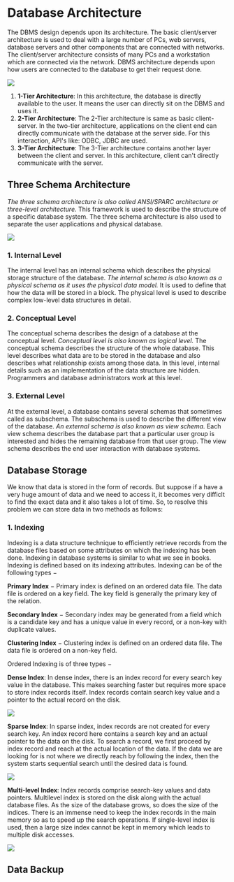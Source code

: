 # Database Architecture
The DBMS design depends upon its architecture. The basic client/server architecture is used to deal with a large number of PCs, web servers, database servers and other components that are connected with networks.
The client/server architecture consists of many PCs and a workstation which are connected via the network.
DBMS architecture depends upon how users are connected to the database to get their request done.


<img src="https://static.javatpoint.com/dbms/images/dbms-architecture.png" height="" width="">

1. **1-Tier Architecture**: In this architecture, the database is directly available to the user. It means the user can directly sit on the DBMS and uses it.
2. **2-Tier Architecture**: The 2-Tier architecture is same as basic client-server. In the two-tier architecture, applications on the client end can directly communicate with the database at the server side. For this interaction, API's like: ODBC, JDBC are used.
3. **3-Tier Architecture**: The 3-Tier architecture contains another layer between the client and server. In this architecture, client can't directly communicate with the server.

## Three Schema Architecture
_The three schema architecture is also called ANSI/SPARC architecture or three-level architecture._ This framework is used to describe the structure of a specific database system. The three schema architecture is also used to separate the user applications and physical database.

<img src="https://static.javatpoint.com/dbms/images/dbms-three-schema-architecture.png" height="" width="">

### 1. Internal Level
The internal level has an internal schema which describes the physical storage structure of the database. *The internal schema is also known as a physical schema as it uses the physical data model.* It is used to define that how the data will be stored in a block. The physical level is used to describe complex low-level data structures in detail.
### 2. Conceptual Level
The conceptual schema describes the design of a database at the conceptual level. *Conceptual level is also known as logical level.* The conceptual schema describes the structure of the whole database.
This level describes what data are to be stored in the database and also describes what relationship exists among those data. In this level, internal details such as an implementation of the data structure are hidden.
Programmers and database administrators work at this level.
### 3. External Level
At the external level, a database contains several schemas that sometimes called as subschema. The subschema is used to describe the different view of the database. *An external schema is also known as view schema.* Each view schema describes the database part that a particular user group is interested and hides the remaining database from that user group.
The view schema describes the end user interaction with database systems. 

## Database Storage
We know that data is stored in the form of records. But suppose if a have a very huge amount of data and we need to access it, it becomes very difficlt to find the exact data and it also takes a lot of time. So, to resolve this problem we can store data in two methods as follows:

### 1. Indexing
Indexing is a data structure technique to efficiently retrieve records from the database files based on some attributes on which the indexing has been done. Indexing in database systems is similar to what we see in books. Indexing is defined based on its indexing attributes. Indexing can be of the following types −

**Primary Index** − Primary index is defined on an ordered data file. The data file is ordered on a key field. The key field is generally the primary key of the relation.

**Secondary Index** − Secondary index may be generated from a field which is a candidate key and has a unique value in every record, or a non-key with duplicate values.

**Clustering Index** − Clustering index is defined on an ordered data file. The data file is ordered on a non-key field.

Ordered Indexing is of three types −

**Dense Index**: In dense index, there is an index record for every search key value in the database. This makes searching faster but requires more space to store index records itself. Index records contain search key value and a pointer to the actual record on the disk.

<img src=https://www.tutorialspoint.com/dbms/images/dense_index.png height="" width="">

**Sparse Index**: In sparse index, index records are not created for every search key. An index record here contains a search key and an actual pointer to the data on the disk. To search a record, we first proceed by index record and reach at the actual location of the data. If the data we are looking for is not where we directly reach by following the index, then the system starts sequential search until the desired data is found.

<img src=https://www.tutorialspoint.com/dbms/images/sparse_index.png height="" width="">


**Multi-level Index**: Index records comprise search-key values and data pointers. Multilevel index is stored on the disk along with the actual database files. As the size of the database grows, so does the size of the indices. There is an immense need to keep the index records in the main memory so as to speed up the search operations. If single-level index is used, then a large size index cannot be kept in memory which leads to multiple disk accesses.


<img src=https://www.tutorialspoint.com/dbms/images/multi_level_index.png height="" width="">

## Data Backup